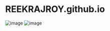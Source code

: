 # REEKRAJROY.github.io
![image](https://user-images.githubusercontent.com/55712612/100550612-34175580-32a1-11eb-9bed-1c9d2b3b1ea6.png)
![image](https://user-images.githubusercontent.com/55712612/100550624-45606200-32a1-11eb-93ea-b96e8dd891a1.png)
